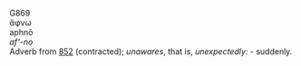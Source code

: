G869  
ἄφνω  
aphnō  
*af‘-no*  
Adverb from [852](g0852) (contracted); *unawares*, that is,
*unexpectedly:* - suddenly.  
